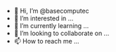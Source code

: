 - 👋 Hi, I’m @basecomputec
- 👀 I’m interested in ...
- 🌱 I’m currently learning ...
- 💞️ I’m looking to collaborate on ...
- 📫 How to reach me ...

<!---
basecomputec/basecomputec is a ✨ special ✨ repository because its `README.md` (this file) appears on your GitHub profile.
You can click the Preview link to take a look at your changes.
--->

